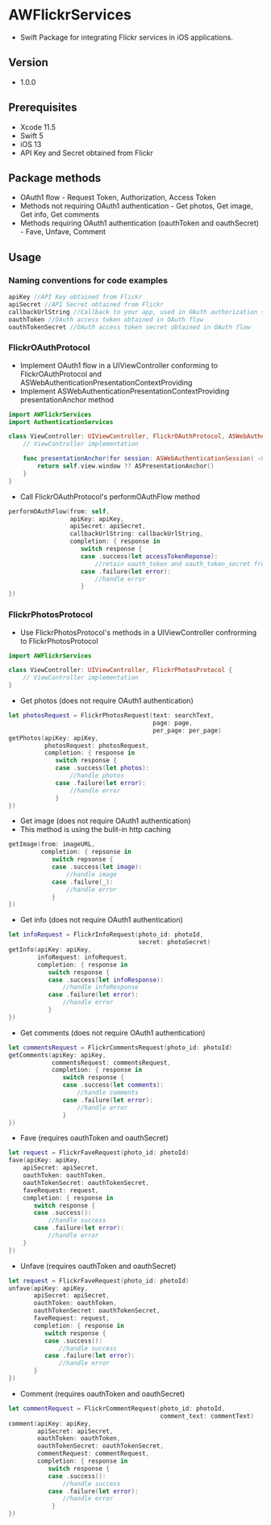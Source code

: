 # AWFlickrServices 

* Swift Package for integrating Flickr services in iOS applications.

## Version 

* 1.0.0

## Prerequisites

* Xcode 11.5  
* Swift 5  
* iOS 13
* API Key and Secret obtained from Flickr

## Package methods

* OAuth1 flow - Request Token, Authorization, Access Token  
* Methods not requiring OAuth1 authentication - Get photos, Get image, Get info, Get comments  
* Methods requiring OAuth1 authentication (oauthToken and oauthSecret) - Fave, Unfave, Comment  

## Usage

### Naming conventions for code examples

```swift
apiKey //API Key obtained from Flickr
apiSecret //API Secret obtained from Flickr
callbackUrlString //Callback to your app, used in OAuth authorization step
oauthToken //OAuth access token obtained in OAuth flow
oauthTokenSecret //OAuth access token secret obtained in OAuth flow
```

### FlickrOAuthProtocol

* Implement OAuth1 flow in a UIViewController conforming to FlickrOAuthProtocol and ASWebAuthenticationPresentationContextProviding  
* Implement ASWebAuthenticationPresentationContextProviding presentationAnchor method  

```swift
import AWFlickrServices
import AuthenticationServices

class ViewController: UIViewController, FlickrOAuthProtocol, ASWebAuthenticationPresentationContextProviding {
    // ViewController implementation

    func presentationAnchor(for session: ASWebAuthenticationSession) -> ASPresentationAnchor {
        return self.view.window ?? ASPresentationAnchor()
    }
}
```
* Call FlickrOAuthProtocol's performOAuthFlow method

```swift
performOAuthFlow(from: self, 
                 apiKey: apiKey, 
                 apiSecret: apiSecret, 
                 callbackUrlString: callbackUrlString, 
                 completion: { response in
                    switch response {
                    case .success(let accessTokenReponse):
                        //retain oauth_token and oauth_token_secret from accessTokenReponse
                    case .failure(let error):
                        //handle error
                    }
})
```

### FlickrPhotosProtocol

* Use FlickrPhotosProtocol's methods in a UIViewController confrorming to FlickrPhotosProtocol

```swift
import AWFlickrServices

class ViewController: UIViewController, FlickrPhotosProtocol {
    // ViewController implementation
}
```

* Get photos (does not require OAuth1 authentication)

```swift 
let photosRequest = FlickrPhotosRequest(text: searchText, 
                                        page: page, 
                                        per_page: per_page)
getPhotos(apiKey: apiKey, 
          photosRequest: photosRequest, 
          completion: { response in
             switch response {
             case .success(let photos):   
                 //handle photos
             case .failure(let error):
                 //handle error
             }
})
```

* Get image (does not require OAuth1 authentication)  
* This method is using the bulit-in http caching 

```swift
getImage(from: imageURL, 
         completion: { repsonse in
            switch repsonse {
            case .success(let image):
                //handle image
            case .failure(_):
                //handle error
            }
})
```

* Get info (does not require OAuth1 authentication)
    
```swift
let infoRequest = FlickrInfoRequest(photo_id: photoId, 
                                    secret: photoSecret)
getInfo(apiKey: apiKey, 
        infoRequest: infoRequest, 
        completion: { response in
           switch response {
           case .success(let infoResponse):
               //handle infoResponse
           case .failure(let error):
               //handle error
           }
})
```

* Get comments (does not require OAuth1 authentication)

```swift
let commentsRequest = FlickrCommentsRequest(photo_id: photoId)
getComments(apiKey: apiKey, 
            commentsRequest: commentsRequest,
            completion: { response in
               switch response {
               case .success(let comments):
                   //handle comments
               case .failure(let error):
                   //handle error
               }
})
```
* Fave (requires oauthToken and oauthSecret)

```swift
let request = FlickrFaveRequest(photo_id: photoId)
fave(apiKey: apiKey, 
    apiSecret: apiSecret,
    oauthToken: oauthToken, 
    oauthTokenSecret: oauthTokenSecret,
    faveRequest: request, 
    completion: { response in
       switch response {
       case .success():
           //handle success
       case .failure(let error):
           //handle error
    }
})
```

* Unfave (requires oauthToken and oauthSecret)

```swift
let request = FlickrFaveRequest(photo_id: photoId)
unfave(apiKey: apiKey,
       apiSecret: apiSecret, 
       oauthToken: oauthToken, 
       oauthTokenSecret: oauthTokenSecret, 
       faveRequest: request, 
       completion: { response in
          switch response {
          case .success():
              //handle success
          case .failure(let error):
              //handle error
       }
})
```

* Comment (requires oauthToken and oauthSecret)

```swift
let commentRequest = FlickrCommentRequest(photo_id: photoId,
                                          comment_text: commentText)
comment(apiKey: apiKey, 
        apiSecret: apiSecret, 
        oauthToken: oauthToken,
        oauthTokenSecret: oauthTokenSecret,
        commentRequest: commentRequest, 
        completion: { response in
           switch response {
           case .success():
               //handle success
           case .failure(let error):
               //handle error
            }
})
```
